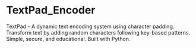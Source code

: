 # TextPad_Encoder
TextPad - A dynamic text encoding system using character padding. Transform text by adding random characters following key-based patterns. Simple, secure, and educational. Built with Python.

